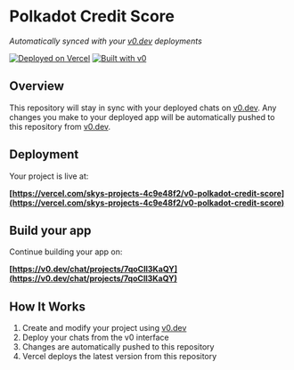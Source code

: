 # Polkadot Credit Score

*Automatically synced with your [v0.dev](https://v0.dev) deployments*

[![Deployed on Vercel](https://img.shields.io/badge/Deployed%20on-Vercel-black?style=for-the-badge&logo=vercel)](https://vercel.com/skys-projects-4c9e48f2/v0-polkadot-credit-score)
[![Built with v0](https://img.shields.io/badge/Built%20with-v0.dev-black?style=for-the-badge)](https://v0.dev/chat/projects/7qoCll3KaQY)

## Overview

This repository will stay in sync with your deployed chats on [v0.dev](https://v0.dev).
Any changes you make to your deployed app will be automatically pushed to this repository from [v0.dev](https://v0.dev).

## Deployment

Your project is live at:

**[https://vercel.com/skys-projects-4c9e48f2/v0-polkadot-credit-score](https://vercel.com/skys-projects-4c9e48f2/v0-polkadot-credit-score)**

## Build your app

Continue building your app on:

**[https://v0.dev/chat/projects/7qoCll3KaQY](https://v0.dev/chat/projects/7qoCll3KaQY)**

## How It Works

1. Create and modify your project using [v0.dev](https://v0.dev)
2. Deploy your chats from the v0 interface
3. Changes are automatically pushed to this repository
4. Vercel deploys the latest version from this repository